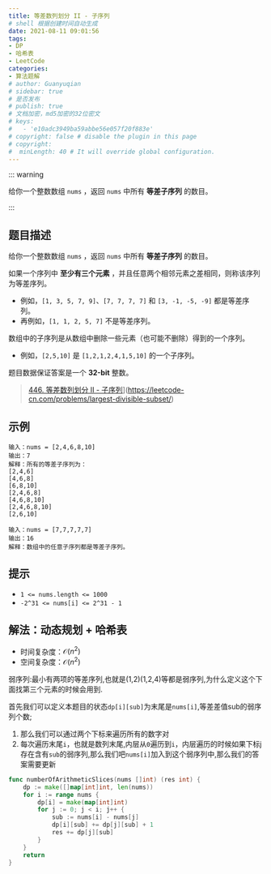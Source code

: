 ```yaml
---
title: 等差数列划分 II - 子序列
# shell 根据创建时间自动生成
date: 2021-08-11 09:01:56
tags:
- DP
- 哈希表
- LeetCode
categories:
- 算法题解
# author: Guanyuqian
# sidebar: true
# 是否发布
# publish: true
# 文档加密，md5加密的32位密文
# keys:
# 	- 'e10adc3949ba59abbe56e057f20f883e'
# copyright: false # disable the plugin in this page 
# copyright:
#  minLength: 40 # It will override global configuration. 
---
```


::: warning

给你一个整数数组 `nums` ，返回 `nums` 中所有 **等差子序列** 的数目。

:::

<!-- more -->

## 题目描述

给你一个整数数组 `nums` ，返回 `nums` 中所有 **等差子序列** 的数目。

如果一个序列中 **至少有三个元素** ，并且任意两个相邻元素之差相同，则称该序列为等差序列。

- 例如，`[1, 3, 5, 7, 9]`、`[7, 7, 7, 7]` 和 `[3, -1, -5, -9]` 都是等差序列。
- 再例如，`[1, 1, 2, 5, 7]` 不是等差序列。

数组中的子序列是从数组中删除一些元素（也可能不删除）得到的一个序列。

- 例如，`[2,5,10]` 是 `[1,2,1,2,4,1,5,10]` 的一个子序列。

 题目数据保证答案是一个 **32-bit** 整数。

> [446. 等差数列划分 II - 子序列](https://leetcode-cn.com/problems/arithmetic-slices-ii-subsequence/)](https://leetcode-cn.com/problems/largest-divisible-subset/)



## 示例

```
输入：nums = [2,4,6,8,10]
输出：7
解释：所有的等差子序列为：
[2,4,6]
[4,6,8]
[6,8,10]
[2,4,6,8]
[4,6,8,10]
[2,4,6,8,10]
[2,6,10]

输入：nums = [7,7,7,7,7]
输出：16
解释：数组中的任意子序列都是等差子序列。
```



## 提示

- `1 <= nums.length <= 1000`
- `-2^31 <= nums[i] <= 2^31 - 1`

## 解法：动态规划 + 哈希表

- 时间复杂度：$\mathcal{O}(n^2)$
- 空间复杂度：$\mathcal{O}(n^2)$

弱序列:最小有两项的等差序列,也就是(1,2)(1,2,4)等都是弱序列,为什么定义这个下面找第三个元素的时候会用到.

首先我们可以定义本题目的状态`dp[i][sub]`为末尾是`nums[i]`,等差差值sub的弱序列个数;

1. 那么我们可以通过两个下标来遍历所有的数字对
2. 每次遍历末尾`i`，也就是数列末尾,内层从`0`遍历到`i`，内层遍历的时候如果下标j存在含有`sub`的弱序列,那么我们吧`nums[i]`加入到这个弱序列中,那么我们的答案需要更新


```go
func numberOfArithmeticSlices(nums []int) (res int) {
    dp := make([]map[int]int, len(nums))
    for i := range nums {
        dp[i] = make(map[int]int)
        for j := 0; j < i; j++ {
            sub := nums[i] - nums[j]
            dp[i][sub] += dp[j][sub] + 1
            res += dp[j][sub]
        }
    }
    return 
}
```
